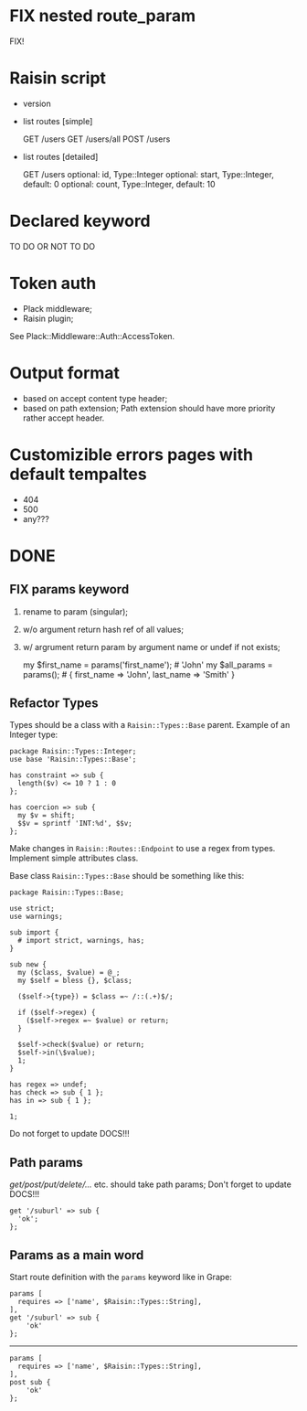 FIX nested route\_param
=======================
FIX!


Raisin script
=============
  * version
  * list routes [simple]

    GET  /users
    GET  /users/all
    POST /users

  * list routes [detailed]

    GET /users
      optional: id, Type::Integer
      optional: start, Type::Integer, default: 0
      optional: count, Type::Integer, default: 10


Declared keyword
===============
TO DO OR NOT TO DO

Token auth
==========
  * Plack middleware;
  * Raisin plugin;

See Plack::Middleware::Auth::AccessToken.


Output format
=============
  * based on accept content type header;
  * based on path extension;
Path extension should have more priority rather accept header.


Customizible errors pages with default tempaltes
================================================
* 404
* 500
* any???


DONE
====

FIX params keyword
------------------
1) rename to param (singular);
2) w/o argument return hash ref of all values;
3) w/ argrument return param by argument name or undef if not exists;

    my $first_name = params('first_name'); # 'John'
    my $all_params = params(); # { first_name => 'John', last_name => 'Smith' }



Refactor Types
--------------
Types should be a class with a `Raisin::Types::Base` parent.
Example of an Integer type:

    package Raisin::Types::Integer;
    use base 'Raisin::Types::Base';

    has constraint => sub {
      length($v) <= 10 ? 1 : 0
    };

    has coercion => sub {
      my $v = shift;
      $$v = sprintf 'INT:%d', $$v;
    };


Make changes in `Raisin::Routes::Endpoint` to use a regex from types.
Implement simple attributes class.

Base class `Raisin::Types::Base` should be something like this:

    package Raisin::Types::Base;

    use strict;
    use warnings;

    sub import {
      # import strict, warnings, has;
    }

    sub new {
      my ($class, $value) = @_;
      my $self = bless {}, $class;

      ($self->{type}) = $class =~ /::(.+)$/;

      if ($self->regex) {
        ($self->regex =~ $value) or return;
      }

      $self->check($value) or return;
      $self->in(\$value);
      1;
    }

    has regex => undef;
    has check => sub { 1 };
    has in => sub { 1 };

    1;

Do not forget to update DOCS!!!


Path params
-----------
_get/post/put/delete/..._ etc. should take path params;
Don't forget to update DOCS!!!

    get '/suburl' => sub {
      'ok';
    };


Params as a main word
--------------------
Start route definition with the `params` keyword like in Grape:

    params [
      requires => ['name', $Raisin::Types::String],
    ],
    get '/suburl' => sub {
        'ok'
    };

- - -

    params [
      requires => ['name', $Raisin::Types::String],
    ],
    post sub {
        'ok'
    };

